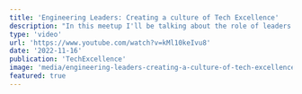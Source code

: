 ```yaml
---
title: 'Engineering Leaders: Creating a culture of Tech Excellence'
description: "In this meetup I'll be talking about the role of leaders and the difference between leaders and managers. How leaders can put people first to identify the most important areas to focus on to build trust, create motivation, and deepen engagement."
type: 'video'
url: 'https://www.youtube.com/watch?v=kMl10keIvu8'
date: '2022-11-16'
publication: 'TechExcellence'
image: 'media/engineering-leaders-creating-a-culture-of-tech-excellence-hero.jpg'
featured: true
---
```


